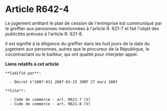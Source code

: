 # Article R642-4

Le jugement arrêtant le plan de cession de l'entreprise est communiqué par le greffier aux personnes mentionnées à l'article
R. 621-7 et fait l'objet des publicités prévues à l'article R. 621-8. 

Il est signifié à la diligence du greffier dans les huit jours de la date du jugement aux personnes, autres que le procureur
de la République, le cocontractant ou le bailleur, qui ont qualité pour interjeter appel.

**Liens relatifs à cet article**

	**Codifié par**:

	  - Décret n°2007-431 2007-03-25 JORF 27 mars 2007

	**Cite**:

	  - Code de commerce - art. R621-7 (V)
	  - Code de commerce - art. R621-8 (V)
